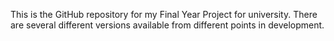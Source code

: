 This is the GitHub repository for my Final Year Project for university.
There are several different versions available from different points in development. 
